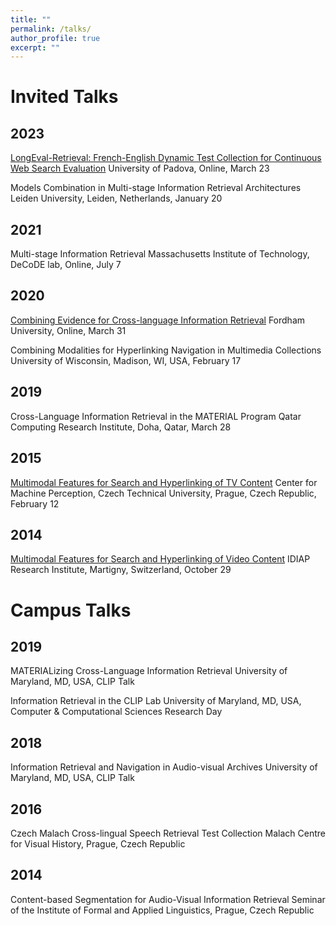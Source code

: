 ```yaml
---
title: ""
permalink: /talks/
author_profile: true
excerpt: ""
---
```


# Invited Talks

## 2023
[LongEval-Retrieval: French-English Dynamic Test Collection for Continuous Web Search Evaluation](https://www.youtube.com/watch?v=3R_sreqPfAc)
University of Padova, Online, March 23

Models Combination in Multi-stage Information Retrieval Architectures
Leiden University, Leiden, Netherlands, January 20

## 2021
Multi-stage Information Retrieval
Massachusetts Institute of Technology, DeCoDE lab, Online, July 7

## 2020    

[Combining Evidence for Cross-language Information Retrieval](https://www.slideshare.net/galuscakova/combining-evidence-for-crosslanguage-information-retrieval)
Fordham University, Online, March 31

Combining Modalities for Hyperlinking Navigation in Multimedia Collections
University of Wisconsin, Madison, WI, USA, February 17

## 2019
Cross-Language Information Retrieval in the MATERIAL Program
Qatar Computing Research Institute, Doha, Qatar, March 28

## 2015
[Multimodal Features for Search and Hyperlinking of TV Content](https://www.slideshare.net/galuscakova/multimodal-features-for-linking-television-content)
Center for Machine Perception, Czech Technical University, Prague, Czech Republic, February 12

## 2014 
[Multimodal Features for Search and Hyperlinking of Video Content](https://www.slideshare.net/galuscakova/idiap-galuscakova)
IDIAP Research Institute, Martigny, Switzerland, October 29

# Campus Talks

## 2019
MATERIALizing Cross-Language Information Retrieval
University of Maryland, MD, USA, CLIP Talk

Information Retrieval in the CLIP Lab
University of Maryland, MD, USA, Computer & Computational Sciences Research Day

## 2018
Information Retrieval and Navigation in Audio-visual Archives
University of Maryland, MD, USA, CLIP Talk

## 2016    
Czech Malach Cross-lingual Speech Retrieval Test Collection
Malach Centre for Visual History, Prague, Czech Republic

## 2014
Content-based Segmentation for Audio-Visual Information Retrieval
Seminar of the Institute of Formal and Applied Linguistics, Prague, Czech Republic

